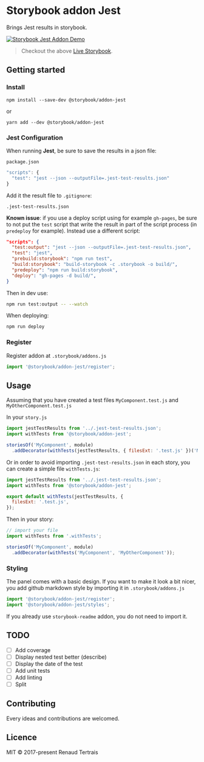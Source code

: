 # Storybook addon Jest

Brings Jest results in storybook.

[![Storybook Jest Addon Demo](@storybook/addon-jest.gif)](https://storybook-addon-jest-example.herokuapp.com/)

> Checkout the above [Live Storybook](https://storybook-addon-jest-example.herokuapp.com/).

## Getting started

### Install

`npm install --save-dev @storybook/addon-jest`

or

`yarn add --dev @storybook/addon-jest`

### Jest Configuration

When running **Jest**, be sure to save the results in a json file:

`package.json`

```js
"scripts": {
  "test": "jest --json --outputFile=.jest-test-results.json"
}
```

Add it the result file to `.gitignore`:

```
.jest-test-results.json
```

**Known issue**: if you use a deploy script using for example `gh-pages`, be sure to not put
the `test` script that write the result in part of the script process (in `predeploy` for example).
Instead use a different script:

```json
"scripts": {
  "test:output": "jest --json --outputFile=.jest-test-results.json",
  "test": "jest",
  "prebuild:storybook": "npm run test",
  "build:storybook": "build-storybook -c .storybook -o build/",
  "predeploy": "npm run build:storybook",
  "deploy": "gh-pages -d build/",
}
```

Then in dev use:

```sh
npm run test:output -- --watch
```

When deploying:

```sh
npm run deploy
```

### Register

Register addon at `.storybook/addons.js`

```js
import '@storybook/addon-jest/register';
```

## Usage

Assuming that you have created a test files `MyComponent.test.js` and `MyOtherComponent.test.js`

In your `story.js`

```js
import jestTestResults from '../.jest-test-results.json';
import withTests from '@storybook/addon-jest';

storiesOf('MyComponent', module)
  .addDecorator(withTests(jestTestResults, { filesExt: '.test.js' })('MyComponent', 'MyOtherComponent'));
```

Or in order to avoid importing `.jest-test-results.json` in each story, you can create a simple file `withTests.js`:

```js
import jestTestResults from '../.jest-test-results.json';
import withTests from '@storybook/addon-jest';

export default withTests(jestTestResults, {
  filesExt: '.test.js',
});
```

Then in your story:

```js
// import your file
import withTests from '.withTests';

storiesOf('MyComponent', module)
  .addDecorator(withTests('MyComponent', 'MyOtherComponent'));
```

### Styling

The panel comes with a basic design. If you want to make it look a bit nicer, you add github markdown style by importing it in `.storybook/addons.js`

```js
import '@storybook/addon-jest/register';
import '@storybook/addon-jest/styles';
```

If you already use `storybook-readme` addon, you do not need to import it.

## TODO

- [ ] Add coverage
- [ ] Display nested test better (describe)
- [ ] Display the date of the test
- [ ] Add unit tests
- [ ] Add linting
- [ ] Split <TestPanel />

## Contributing

Every ideas and contributions are welcomed.

## Licence

MIT © 2017-present Renaud Tertrais
